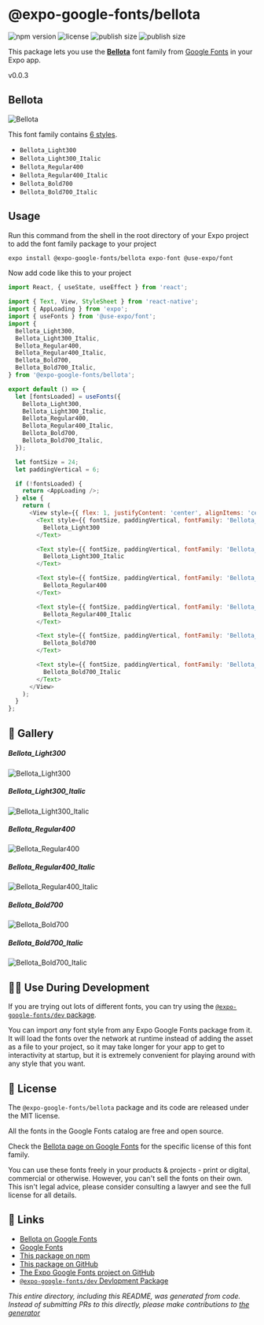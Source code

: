# @expo-google-fonts/bellota

![npm version](https://flat.badgen.net/npm/v/@expo-google-fonts/bellota)
![license](https://flat.badgen.net/github/license/expo/google-fonts)
![publish size](https://flat.badgen.net/packagephobia/install/@expo-google-fonts/bellota)
![publish size](https://flat.badgen.net/packagephobia/publish/@expo-google-fonts/bellota)

This package lets you use the [**Bellota**](https://fonts.google.com/specimen/Bellota) font family from [Google Fonts](https://fonts.google.com/) in your Expo app.

v0.0.3

## Bellota

![Bellota](./font-family.png)

This font family contains [6 styles](#-gallery).

- `Bellota_Light300`
- `Bellota_Light300_Italic`
- `Bellota_Regular400`
- `Bellota_Regular400_Italic`
- `Bellota_Bold700`
- `Bellota_Bold700_Italic`

## Usage

Run this command from the shell in the root directory of your Expo project to add the font family package to your project
```sh
expo install @expo-google-fonts/bellota expo-font @use-expo/font
```

Now add code like this to your project
```js
import React, { useState, useEffect } from 'react';

import { Text, View, StyleSheet } from 'react-native';
import { AppLoading } from 'expo';
import { useFonts } from '@use-expo/font';
import {
  Bellota_Light300,
  Bellota_Light300_Italic,
  Bellota_Regular400,
  Bellota_Regular400_Italic,
  Bellota_Bold700,
  Bellota_Bold700_Italic,
} from '@expo-google-fonts/bellota';

export default () => {
  let [fontsLoaded] = useFonts({
    Bellota_Light300,
    Bellota_Light300_Italic,
    Bellota_Regular400,
    Bellota_Regular400_Italic,
    Bellota_Bold700,
    Bellota_Bold700_Italic,
  });

  let fontSize = 24;
  let paddingVertical = 6;

  if (!fontsLoaded) {
    return <AppLoading />;
  } else {
    return (
      <View style={{ flex: 1, justifyContent: 'center', alignItems: 'center' }}>
        <Text style={{ fontSize, paddingVertical, fontFamily: 'Bellota_Light300' }}>
          Bellota_Light300
        </Text>

        <Text style={{ fontSize, paddingVertical, fontFamily: 'Bellota_Light300_Italic' }}>
          Bellota_Light300_Italic
        </Text>

        <Text style={{ fontSize, paddingVertical, fontFamily: 'Bellota_Regular400' }}>
          Bellota_Regular400
        </Text>

        <Text style={{ fontSize, paddingVertical, fontFamily: 'Bellota_Regular400_Italic' }}>
          Bellota_Regular400_Italic
        </Text>

        <Text style={{ fontSize, paddingVertical, fontFamily: 'Bellota_Bold700' }}>
          Bellota_Bold700
        </Text>

        <Text style={{ fontSize, paddingVertical, fontFamily: 'Bellota_Bold700_Italic' }}>
          Bellota_Bold700_Italic
        </Text>
      </View>
    );
  }
};

```

## 🔡 Gallery

##### Bellota_Light300
![Bellota_Light300](./29b1164370f0eca544e3c2cb64f06324bd098c99c35f5ecdd5527d6642e5a78f.ttf.png)

##### Bellota_Light300_Italic
![Bellota_Light300_Italic](./2876a1892bc886d0df661eef1cc4fd3273dc8bce9563d1a7fba2c72987e340c5.ttf.png)

##### Bellota_Regular400
![Bellota_Regular400](./0ae1ca7fd73a6c369b6bf3b7326788cb2a360b467fa83a298140dac4166b8efa.ttf.png)

##### Bellota_Regular400_Italic
![Bellota_Regular400_Italic](./d628b046cfc942ee35db112226b78f9ac3973ccaf005074bbbe867656201b8ec.ttf.png)

##### Bellota_Bold700
![Bellota_Bold700](./ac23e7ab6ffb89ee1593424695c867b8150bd97cd85fdbe2a3d7f89bf32a0973.ttf.png)

##### Bellota_Bold700_Italic
![Bellota_Bold700_Italic](./e876bb51e7fba1f8fadcef59f4b68e3020a0909557cef70a98c84253c9e32f2f.ttf.png)


## 👩‍💻 Use During Development

If you are trying out lots of different fonts, you can try using the [`@expo-google-fonts/dev` package](https://github.com/expo/google-fonts/tree/master/font-packages/dev#readme).

You can import *any* font style from any Expo Google Fonts package from it. It will load the fonts
over the network at runtime instead of adding the asset as a file to your project, so it may take longer
for your app to get to interactivity at startup, but it is extremely convenient
for playing around with any style that you want.

## 📖 License

The `@expo-google-fonts/bellota` package and its code are released under the MIT license.

All the fonts in the Google Fonts catalog are free and open source.

Check the [Bellota page on Google Fonts](https://fonts.google.com/specimen/Bellota) for the specific license of this font family.

You can use these fonts freely in your products & projects - print or digital, commercial or otherwise. However, you can't sell the fonts on their own. This isn't legal advice, please consider consulting a lawyer and see the full license for all details.

## 🔗 Links

- [Bellota on Google Fonts](https://fonts.google.com/specimen/Bellota)
- [Google Fonts](https://fonts.google.com/)
- [This package on npm](https://www.npmjs.com/package/@expo-google-fonts/bellota)
- [This package on GitHub](https://github.com/expo/google-fonts/tree/master/font-packages/bellota)
- [The Expo Google Fonts project on GitHub](https://github.com/expo/google-fonts)
- [`@expo-google-fonts/dev` Devlopment Package](https://github.com/expo/google-fonts/tree/master/font-packages/dev)


*This entire directory, including this README, was generated from code. Instead of submitting PRs to this directly, please make contributions to [the generator](https://github.com/expo/google-fonts/tree/master/packages/generator)*
